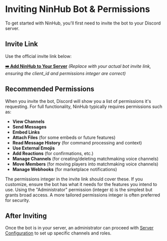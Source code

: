 # Inviting NinHub Bot & Permissions

To get started with NinHub, you'll first need to invite the bot to your Discord server.

## Invite Link

Use the official invite link below:

**[➡️ Add NinHub to Your Server](https://discord.com/oauth2/authorize?client_id=YOUR_BOT_CLIENT_ID&permissions=YOUR_PERMISSIONS_INTEGER&scope=bot%20applications.commands)** 
*(Replace with your actual bot invite link, ensuring the client_id and permissions integer are correct)*

## Recommended Permissions

When you invite the bot, Discord will show you a list of permissions it's requesting. For full functionality, NinHub typically requires permissions such as:

*   **View Channels**
*   **Send Messages**
*   **Embed Links**
*   **Attach Files** (for some embeds or future features)
*   **Read Message History** (for command processing and context)
*   **Use External Emojis**
*   **Add Reactions** (for confirmations, etc.)
*   **Manage Channels** (for creating/deleting matchmaking voice channels)
*   **Move Members** (for moving players into matchmaking voice channels)
*   **Manage Webhooks** (for marketplace notifications)

The permissions integer in the invite link should cover these. If you customize, ensure the bot has what it needs for the features you intend to use. Using the "Administrator" permission (integer `8`) is the simplest but grants broad access. A more tailored permissions integer is often preferred for security.

## After Inviting

Once the bot is in your server, an administrator can proceed with [Server Configuration](server-config.md) to set up specific channels and roles.